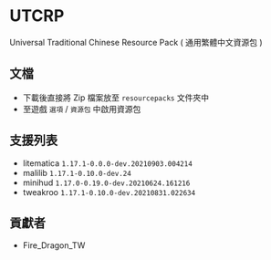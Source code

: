# UTCRP
Universal Traditional Chinese Resource Pack ( 通用繁體中文資源包 )

## 文檔
- 下載後直接將 Zip 檔案放至 `resourcepacks` 文件夾中
- 至遊戲 `選項` / `資源包` 中啟用資源包

## 支援列表
- litematica `1.17.1-0.0.0-dev.20210903.004214`
- malilib `1.17.1-0.10.0-dev.24`
- minihud `1.17.0-0.19.0-dev.20210624.161216`
- tweakroo `1.17.1-0.10.0-dev.20210831.022634`

## 貢獻者
- Fire_Dragon_TW
